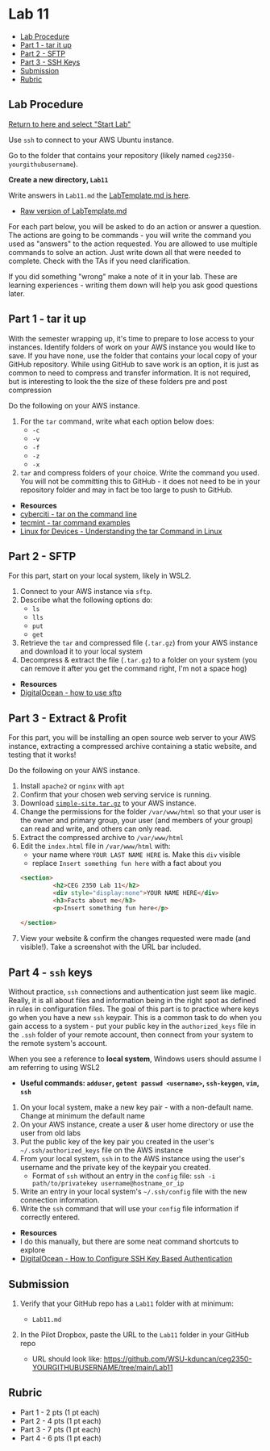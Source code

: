 # Lab 11

- [Lab Procedure](#lab-procedure)
- [Part 1 - tar it up](#part-1---tar-it-up)
- [Part 2 - SFTP](#part-2---sftp)
- [Part 3 - SSH Keys](#part-3---ssh-keys)
- [Submission](#submission)
- [Rubric](#rubric)

## Lab Procedure

[Return to here and select "Start Lab"](https://awsacademy.instructure.com/courses/68834/modules/items/6128516)

Use `ssh` to connect to your AWS Ubuntu instance.

Go to the folder that contains your repository (likely named `ceg2350-yourgithubusername`).

**Create a new directory, `Lab11`**

Write answers in `Lab11.md` the [LabTemplate.md is here](LabTemplate.md).

- [Raw version of LabTemplate.md](https://raw.githubusercontent.com/pattonsgirl/CEG2350/main/Labs/Lab11/LabTemplate.md)

For each part below, you will be asked to do an action or answer a question. The actions are going to be commands - you will write the command you used as "answers" to the action requested. You are allowed to use multiple commands to solve an action. Just write down all that were needed to complete. Check with the TAs if you need clarification.

If you did something "wrong" make a note of it in your lab. These are learning experiences - writing them down will help you ask good questions later.

## Part 1 - tar it up
With the semester wrapping up, it's time to prepare to lose access to your instances.  Identify folders of work on your AWS instance you would like to save.  If you have none, use the folder that contains your local copy of your GitHub repository.  While using GitHub to save work is an option, it is just as common to need to compress and transfer information.  It is not required, but is interesting to look the the size of these folders pre and post compression

Do the following on your AWS instance.  

1. For the `tar` command, write what each option below does:
   - `-c`
   - `-v`
   - `-f`
   - `-z`
   - `-x`
2. `tar` and compress folders of your choice. Write the command you used. You will not be committing this to GitHub - it does not need to be in your repository folder and may in fact be too large to push to GitHub.

- **Resources**
- [cyberciti - tar on the command line](https://www.cyberciti.biz/faq/how-to-tar-a-file-in-linux-using-command-line/)
- [tecmint - tar command examples](https://www.tecmint.com/18-tar-command-examples-in-linux/)
- [Linux for Devices - Understanding the tar Command in Linux](https://www.linuxfordevices.com/tutorials/linux/tar-command-in-linux)

## Part 2 - SFTP

For this part, start on your local system, likely in WSL2.  

1. Connect to your AWS instance via `sftp`.
2. Describe what the following options do:
   - `ls`
   - `lls`
   - `put`
   - `get`
3. Retrieve the `tar` and compressed file (`.tar.gz`) from your AWS instance and download it to your local system
4. Decompress & extract the file (`.tar.gz`) to a folder on your system (you can remove it after you get the command right, I'm not a space hog)

- **Resources**
- [DigitalOcean - how to use sftp](https://www.digitalocean.com/community/tutorials/how-to-use-sftp-to-securely-transfer-files-with-a-remote-server)

## Part 3 - Extract & Profit

For this part, you will be installing an open source web server to your AWS instance, extracting a compressed archive containing a static website, and testing that it works!

Do the following on your AWS instance.

1. Install `apache2` or `nginx` with `apt`
2. Confirm that your chosen web serving service is running.
3. Download [`simple-site.tar.gz`](simple-site.tar.gz) to your AWS instance.
4. Change the permissions for the folder `/var/www/html` so that your user is the owner and primary group, your user (and members of your group) can read and write, and others can only read.
5. Extract the compressed archive to `/var/www/html`
6. Edit the `index.html` file in `/var/www/html` with:
   - your name where `YOUR LAST NAME HERE` is.  Make this `div` visible
   - replace `Insert something fun here` with a fact about you
   ```html
   <section>
            <h2>CEG 2350 Lab 11</h2>
            <div style="display:none">YOUR NAME HERE</div>
            <h3>Facts about me</h3>
            <p>Insert something fun here</p>
            
   </section>
   ```
7. View your website & confirm the changes requested were made (and visible!).  Take a screenshot with the URL bar included.

## Part 4 - `ssh` keys

Without practice, `ssh` connections and authentication just seem like magic. Really, it is all about files and information being in the right spot as defined in rules in configuration files. The goal of this part is to practice where keys go when you have a new `ssh` keypair. This is a common task to do when you gain access to a system - put your public key in the `authorized_keys` file in the `.ssh` folder of your remote account, then connect from your system to the remote system's account.

When you see a reference to **local system**, Windows users should assume I am referring to using WSL2

- **Useful commands: `adduser`, `getent passwd <username>`, `ssh-keygen`, `vim`, `ssh`**

1. On your local system, make a new key pair - with a non-default name.  Change at minimum the default name
2. On your AWS instance, create a user & user home directory or use the user from old labs
3. Put the public key of the key pair you created in the user's `~/.ssh/authorized_keys` file on the AWS instance
4. From your local system, `ssh` in to the AWS instance using the user's username and the private key of the keypair you created.
   - Format of `ssh` without an entry in the `config` file: `ssh -i path/to/privatekey username@hostname_or_ip`
5. Write an entry in your local system's `~/.ssh/config` file with the new connection information.
6. Write the `ssh` command that will use your `config` file information if correctly entered.

- **Resources**
- I do this manually, but there are some neat command shortcuts to explore
- [DigitalOcean - How to Configure SSH Key Based Authentication](https://www.digitalocean.com/community/tutorials/how-to-configure-ssh-key-based-authentication-on-a-linux-server)

## Submission

1. Verify that your GitHub repo has a `Lab11` folder with at minimum:

   - `Lab11.md`

2. In the Pilot Dropbox, paste the URL to the `Lab11` folder in your GitHub repo
   - URL should look like: https://github.com/WSU-kduncan/ceg2350-YOURGITHUBUSERNAME/tree/main/Lab11

## Rubric

- Part 1 - 2 pts (1 pt each)
- Part 2 - 4 pts (1 pt each)
- Part 3 - 7 pts (1 pt each)
- Part 4 - 6 pts (1 pt each)